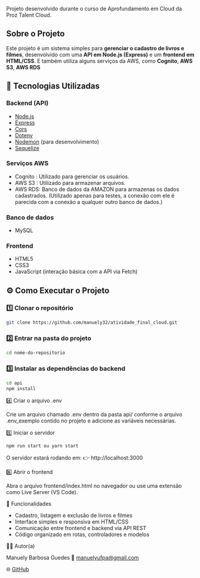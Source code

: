 Projeto desenvolvido durante o curso de Aprofundamento em Cloud da Proz Talent Cloud.

## Sobre o Projeto
Este projeto é um sistema simples para **gerenciar o cadastro de livros e filmes**, desenvolvido com uma **API em Node.js (Express)** e um **frontend em HTML/CSS**. E também utiliza alguns serviços da AWS, como **Cognito**, **AWS S3**, **AWS RDS**

## 🚀 Tecnologias Utilizadas
### Backend (API)
- [Node.js](https://nodejs.org/)
- [Express](https://expressjs.com/)
- [Cors](https://www.npmjs.com/package/cors)
- [Dotenv](https://www.npmjs.com/package/dotenv)
- [Nodemon](https://www.npmjs.com/package/nodemon) (para desenvolvimento)
- [Sequelize](https://sequelize.org/)

### Serviços AWS
- Cognito : Utilizado para gerenciar os usuários.
- AWS S3 :  Utilizado para armazenar arquivos.
- AWS RDS:  Banco de dados da AMAZON para armazenas os dados cadastrados. (Utilizado apenas para testes, a conexão com ele é parecida com a conexão a qualquer outro banco de dados.)

### Banco de dados
- MySQL

### Frontend
- HTML5
- CSS3
- JavaScript (interação básica com a API via Fetch)

## ⚙️ Como Executar o Projeto

### 1️⃣ Clonar o repositório
```bash
git clone https://github.com/manuely32/atividade_final_cloud.git
```
### 2️⃣ Entrar na pasta do projeto
```bash
cd nome-do-repositorio
```
### 3️⃣ Instalar as dependências do backend
```bash
cd api
npm install
```
4️⃣ Criar o arquivo .env

Crie um arquivo chamado .env dentro da pasta api/ conforme o arquivo .env_exemplo contido no projeto e adicione as variáveis necessárias.

5️⃣ Iniciar o servidor
```bash
npm run start ou yarn start
```
O servidor estará rodando em:
👉 http://localhost:3000

6️⃣ Abrir o frontend

Abra o arquivo frontend/index.html no navegador ou use uma extensão como Live Server (VS Code).

🧠 Funcionalidades
- Cadastro, listagem e exclusão de livros e filmes
- Interface simples e responsiva em HTML/CSS
- Comunicação entre frontend e backend via API REST
- Código organizado em rotas, controladores e modelos

👩‍💻 Autor(a)

Manuely Barbosa Guedes
📧 manuelyufpa@gmail.com

🌐 [GitHub](https://github.com/manuely32)
